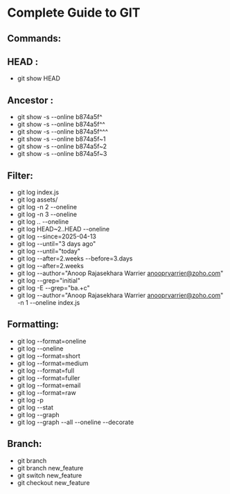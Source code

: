 # Complete Guide to GIT

## Commands:

## HEAD : 
- git show HEAD
## Ancestor : 
- git show -s --online b874a5f^
- git show -s --online b874a5f^^
- git show -s --online b874a5f^^^
- git show -s --online b874a5f~1
- git show -s --online b874a5f~2
- git show -s --online b874a5f~3
## Filter: 
- git log index.js
- git log assets/
- git log -n 2 --oneline
- git log -n 3 --oneline
- git log <SHA>..<SHA> --oneline
- git log HEAD~2..HEAD --oneline
- git log --since=2025-04-13
- git log --until="3 days ago"
- git log --until="today"
- git log --after=2.weeks --before=3.days
- git log --after=2.weeks
- git log --author="Anoop Rajasekhara Warrier <anooprvarrier@zoho.com>"
- git log --grep="initial"
- git log -E --grep="ba.+c"
- git log --author="Anoop Rajasekhara Warrier <anooprvarrier@zoho.com>" -n 1 --oneline index.js
## Formatting:
- git log --format=oneline
- git log --oneline
- git log --format=short
- git log --format=medium
- git log --format=full
- git log --format=fuller
- git log --format=email
- git log --format=raw
- git log -p
- git log --stat
- git log --graph
- git log --graph --all --oneline --decorate
## Branch:
- git branch
- git branch new_feature
- git switch new_feature
- git checkout new_feature